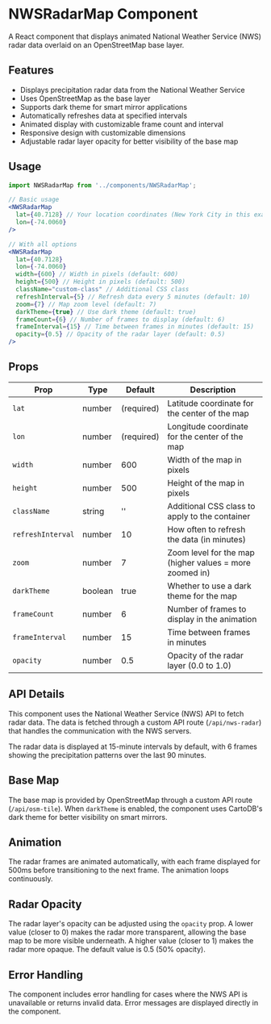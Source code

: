 # NWSRadarMap Component

A React component that displays animated National Weather Service (NWS) radar data overlaid on an OpenStreetMap base layer.

## Features

- Displays precipitation radar data from the National Weather Service
- Uses OpenStreetMap as the base layer
- Supports dark theme for smart mirror applications
- Automatically refreshes data at specified intervals
- Animated display with customizable frame count and interval
- Responsive design with customizable dimensions
- Adjustable radar layer opacity for better visibility of the base map

## Usage

```jsx
import NWSRadarMap from '../components/NWSRadarMap';

// Basic usage
<NWSRadarMap 
  lat={40.7128} // Your location coordinates (New York City in this example)
  lon={-74.0060}
/>

// With all options
<NWSRadarMap 
  lat={40.7128}
  lon={-74.0060}
  width={600} // Width in pixels (default: 600)
  height={500} // Height in pixels (default: 500)
  className="custom-class" // Additional CSS class
  refreshInterval={5} // Refresh data every 5 minutes (default: 10)
  zoom={7} // Map zoom level (default: 7)
  darkTheme={true} // Use dark theme (default: true)
  frameCount={6} // Number of frames to display (default: 6)
  frameInterval={15} // Time between frames in minutes (default: 15)
  opacity={0.5} // Opacity of the radar layer (default: 0.5)
/>
```

## Props

| Prop | Type | Default | Description |
|------|------|---------|-------------|
| `lat` | number | (required) | Latitude coordinate for the center of the map |
| `lon` | number | (required) | Longitude coordinate for the center of the map |
| `width` | number | 600 | Width of the map in pixels |
| `height` | number | 500 | Height of the map in pixels |
| `className` | string | '' | Additional CSS class to apply to the container |
| `refreshInterval` | number | 10 | How often to refresh the data (in minutes) |
| `zoom` | number | 7 | Zoom level for the map (higher values = more zoomed in) |
| `darkTheme` | boolean | true | Whether to use a dark theme for the map |
| `frameCount` | number | 6 | Number of frames to display in the animation |
| `frameInterval` | number | 15 | Time between frames in minutes |
| `opacity` | number | 0.5 | Opacity of the radar layer (0.0 to 1.0) |

## API Details

This component uses the National Weather Service (NWS) API to fetch radar data. The data is fetched through a custom API route (`/api/nws-radar`) that handles the communication with the NWS servers.

The radar data is displayed at 15-minute intervals by default, with 6 frames showing the precipitation patterns over the last 90 minutes.

## Base Map

The base map is provided by OpenStreetMap through a custom API route (`/api/osm-tile`). When `darkTheme` is enabled, the component uses CartoDB's dark theme for better visibility on smart mirrors.

## Animation

The radar frames are animated automatically, with each frame displayed for 500ms before transitioning to the next frame. The animation loops continuously.

## Radar Opacity

The radar layer's opacity can be adjusted using the `opacity` prop. A lower value (closer to 0) makes the radar more transparent, allowing the base map to be more visible underneath. A higher value (closer to 1) makes the radar more opaque. The default value is 0.5 (50% opacity).

## Error Handling

The component includes error handling for cases where the NWS API is unavailable or returns invalid data. Error messages are displayed directly in the component. 